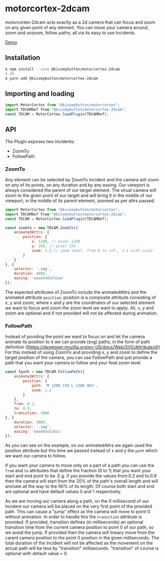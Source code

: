 # motorcortex-2dcam
motorcortex-2dcam acts exaclty as a 2d camera that can focus and zoom on
any given point of any element.
You can move your camera around, zoom and unzoom, follow paths, all
via its easy to use Incidents.

[Demo](https://kissmybutton.github.io/motorcortex-2dcam/demo/)

## Installation

```bash
$ npm install --save @kissmybutton/motorcortex-2dcam
# OR
$ yarn add @kissmybutton/motorcortex-2dcam
```

## Importing and loading

```javascript
import MotorCortex from "@kissmybutton/motorcortex";
import TDCAMDef from "@kissmybutton/motorcortex-2dcam";
const TDCAM = MotorCortex.loadPlugin(TDCAMDef);
```

## API
The Plugin exposes two Incidents:
* ZoomTo
* FollowPath

### ZoomTo
Any element can be selected by ZoomTo Incident and the camera will zoom
on any of its points, on any duration and by any easing.
Our viewport is always considered the parent of our target element. The
virual camera will zoom to the given point of our target and will bring it in the middle
of our viewport, in the middle of its parent element, zoomed as per attrs passed.

```javascript
import MotorCortex from "@kissmybutton/motorcortex";
import TDCAMDef from "@kissmybutton/motorcortex-2dcam";
const TDCAM = MotorCortex.loadPlugin(TDCAMDef);

const zoomto = new TDCAM.ZoomTo({
    animatedAttrs: {
        position: {
            x: 1280, // pixel 1280
            y: 150, // pixel 150
            zoom: 1.2 // zoom level, from 0 to inf., 1:1 with scale
        }
    }
}, {
    selector: '.img',
    duration: 4000,
    easing: 'easeInOutSine'
});
```

The expected attributes of ZoomTo include the animatedAttrs and the animated attribute
`position`. position is a composite attribute consisting of x, y and zoom, where x and y
are the coordinates of our selected element we want to focus and zoom the zoom level we want to apply.
All, x, y and zoom are optional and if not provided will not be affected during animation.

### FollowPath
Instead of poviding the point we want to focus on and let the camera animate its position
to it we can provide (svg) paths, in the form of path definition ([https://developer.mozilla.org/en-US/docs/Web/SVG/Attribute/d])
For this instead of using ZoomTo and providing x, y and zoom to define the target position of the camera,
you can use FollowPath and just provide a path that you want your camera to follow and your final zoom
level.

```javascript
const fpath = new TDCAM.FollowPath({
    animatedAttrs: {
        position: {
            path: 'M 1280 150 L 1380 464',
            zoom: 1.2
        }
    },
    from: 0.2,
    to: 0.9,
    transition: 1000
}, {
    duration: 3000,
    selector: '.img',
    easing: 'easeOutCubic'
});
```

As you can see on the example, on our animatedAttrs we again used the position attribute but this
time we passed instead of x and y the `path` which we want our camera to follow.

If you want your camera to move only on a part of a path you can use the `from` and `to` attributes
that define the fraction (0 to 1) that you want your start and end point to be. E.g. if you
provide the values from:0.2 and to:0.9 then the camera will start from the 20% of the path's overall length and
will animate all the way to the 90% of its length. Of course both start and end are optional and have
default values 0 and 1 respectively.

As we are moving our camera along a path, on the 0 millisecond of our Incident our camera will be placed on
the very first point of the provided path. This can cause a "jump" effect as the camera will
move to point 0 without animation. In order to handle this the `transition` attribute
is provided. If provided, transition defines (in milliseconds) an optional transition time from the current
camera position to point 0 of our path, so we avoid the jump. If provided then the camera will lineary move from
the carent camera position to the point 0 position in the given milliseconds. The total duration of the
Incident will not be affected as the movement on the actual path will be
less by "transition" milliseconds. "transition" of course is optional with default value = 0.

